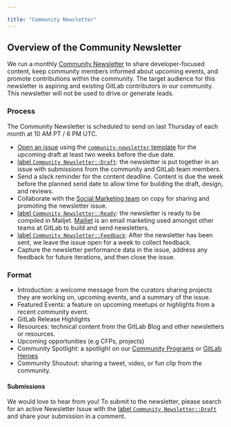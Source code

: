```yaml
---

title: "Community Newsletter"
---
```








## Overview of the Community Newsletter

We run a monthly [Community Newsletter](/community/newsletter/) to share developer-focused content, keep community members informed about upcoming events, and promote contributions within the community. The target audience for this newsletter is aspiring and existing GitLab contributors in our community. This newsletter will not be used to drive or generate leads.

### Process

The Community Newsletter is scheduled to send on last Thursday of each month at 10 AM PT / 6 PM UTC. 
* [Open an issue](https://gitlab.com/gitlab-com/marketing/community-relations/dev-evangelism/meta/-/issues/new?issuable_template=community-newsletter) using the [`community-newsletter` template](https://gitlab.com/gitlab-com/marketing/community-relations/dev-evangelism/meta/-/blob/main/.gitlab/issue_templates/community-newsletter.md) for the upcoming draft at least two weeks before the due date.
* [label `Community Newsletter::Draft`](https://gitlab.com/gitlab-com/marketing/community-relations/dev-evangelism/meta/-/issues/?label_name%5B%5D=Community%20Newsletter::Draft): the newsletter is put together in an issue with submissions from the community and GitLab team members. 
* Send a slack reminder for the content deadline. Content is due the week before the planned send date to allow time for building the draft, design, and reviews.
* Collaborate with the [Social Marketing team](https://about.gitlab.com/handbook/marketing/integrated-marketing/digital-strategy/social-marketing/) on copy for sharing and promoting the newsletter issue.
* [label `Community Newsletter::Ready`](https://gitlab.com/gitlab-com/marketing/community-relations/dev-evangelism/meta/-/issues/?label_name%5B%5D=Community%20Newsletter::Ready): the newsletter is ready to be compiled in Mailjet. [Mailjet](https://www.mailjet.com/) is an email marketing used amongst other teams at GitLab to build and send newsletters.
* [label `Community Newsletter::Feedback`](https://gitlab.com/gitlab-com/marketing/community-relations/dev-evangelism/meta/-/issues/?label_name%5B%5D=Community%20Newsletter::Feedback): After the newsletter has been sent, we leave the issue open for a week to collect feedback.
* Capture the newsletter performance data in the issue, address any feedback for future iterations, and then close the issue. 

### Format

* Introduction: a welcome message from the curators sharing projects they are working on, upcoming events, and a summary of the issue. 
* Featured Events: a feature on upcoming meetups or highlights from a recent community event. 
* GitLab Release Highlights
* Resources: technical content from the GitLab Blog and other newsletters or resources.
* Upcoming opportunities (e.g CFPs, projects)
* Community Spotlight: a spotlight on our [Community Programs](https://about.gitlab.com/handbook/marketing/developer-relations/community-programs/) or [GitLab Heroes](https://about.gitlab.com/community/heroes/)
* Community Shoutout: sharing a tweet, video, or fun clip from the community.

#### Submissions 

We would love to hear from you! To submit to the newsletter, please search for an active Newsletter Issue with the [label `Community Newsletter::Draft`](https://gitlab.com/gitlab-com/marketing/community-relations/dev-evangelism/meta/-/issues/?label_name%5B%5D=Community%20Newsletter::Draft) and share your submission in a comment. 

